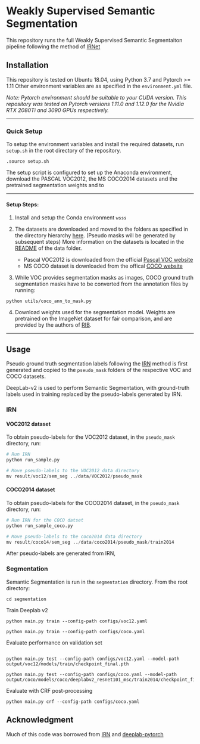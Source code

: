 # Weakly Supervised Semantic Segmentation

This repository runs the full Weakly Supervised Semantic Segmentaiton pipeline following the method of [IRNet](https://github.com/jiwoon-ahn/irn)

## Installation

This repository is tested on Ubuntu 18.04, using Python 3.7 and Pytorch >= 1.11 Other environment variables are as specified in the `environment.yml` file.

_Note: Pytorch environment should be suitable to your CUDA version. This repository was tested on Pytorch versions 1.11.0 and 1.12.0 for the Nvidia RTX 2080Ti and 3090 GPUs respectively._

---

### Quick Setup

To setup the environment variables and install the required datasets, run `setup.sh` in the root directory of the repository.

```console
.source setup.sh
```

The setup script is configured to set up the Anaconda environment, download the PASCAL VOC2012, the MS COCO2014 datasets and the pretrained segmentation weights and to 

---

#### Setup Steps:

1. Install and setup the Conda environment `wsss`
2. The datasets are downloaded and moved to the folders as specified in the directory hierarchy [here](./data/README.md). (Pseudo masks will be generated by subsequent steps) More information on the datasets is located in the [README](./data/README.md) of the data folder.

   * Pascal VOC2012 is downloaded from the official [Pascal VOC website](http://host.robots.ox.ac.uk/pascal/VOC/voc2012/#devkit)
   * MS COCO dataset is downloaded from the offical [COCO website](https://cocodataset.org/#download)

3. While VOC provides segmentation masks as images, COCO ground truth segmentation masks have to be converted from the annotation files by running:

```
python utils/coco_ann_to_mask.py
```
4. Download weights used for the segmentation model. Weights are pretrained on the ImageNet dataset for fair comparison, and are provided by the authors of [RIB](https://github.com/jbeomlee93/RIB).

---

## Usage

Pseudo ground truth segmentation labels following the [IRN](https://github.com/jiwoon-ahn/irn) method is first generated and copied to the `pseudo_mask` folders of the respective VOC and COCO datasets.

DeepLab-v2 is used to perform Semantic Segmentation, with ground-truth labels used in training replaced by the pseudo-labels generated by IRN.

### IRN



#### VOC2012 dataset

To obtain pseudo-labels for the VOC2012 dataset, in the `pseudo_mask` directory, run:

```python
# Run IRN
python run_sample.py

# Move pseudo-labels to the VOC2012 data directory
mv result/voc12/sem_seg ../data/VOC2012/pseudo_mask
```

#### COCO2014 dataset

To obtain pseudo-labels for the COCO2014 dataset, in the `pseudo_mask` directory, run:

```python
# Run IRN for the COCO datset
python run_sample_coco.py

# Move pseudo-labels to the coco2014 data directory
mv result/coco14/sem_seg ../data/coco2014/pseudo_mask/train2014
```

After pseudo-labels are generated from IRN, 

### Segmentation

Semantic Segmentation is run in the `segmentation` directory. From the root directory:

```console
cd segmentation
```

Train Deeplab v2
```console
python main.py train --config-path configs/voc12.yaml

python main.py train --config-path configs/coco.yaml
```

Evaluate performance on validation set

```console

python main.py test --config-path configs/voc12.yaml --model-path output/voc12/models/train/checkpoint_final.pth

python main.py test --config-path configs/coco.yaml --model-path output/coco/models/coco/deeplabv2_resnet101_msc/train2014/checkpoint_final.pth
```

Evaluate with CRF post-processing
```console
python main.py crf --config-path configs/coco.yaml
```

## Acknowledgment

Much of this code was borrowed from [IRN](https://github.com/jiwoon-ahn/irn) and [deeplab-pytorch](https://github.com/kazuto1011/deeplab-pytorch)